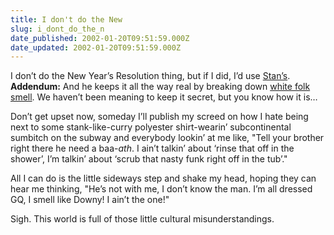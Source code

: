 ```yaml
---
title: I don't do the New
slug: i_dont_do_the_n
date_published: 2002-01-20T09:51:59.000Z
date_updated: 2002-01-20T09:51:59.000Z
---
```


I don’t do the New Year’s Resolution thing, but if I did, I’d use [Stan’s](http://www.turbanhead.com/archives/2002_01_13_arc.html#8752231). **Addendum:** And he keeps it all the way real by breaking down [white folk smell](http://www.turbanhead.com/archives/2002_01_20_arc.html#8902049). We haven’t been meaning to keep it secret, but you know how it is…

Don’t get upset now, someday I’ll publish my screed on how I hate being next to some stank-like-curry polyester shirt-wearin’ subcontinental sumbitch on the subway and everybody lookin’ at me like, "Tell your brother right there he need a baa-*ath*. I ain’t talkin’ about ‘rinse that off in the shower’, I’m talkin’ about ‘scrub that nasty funk right off in the tub’."

All I can do is the little sideways step and shake my head, hoping they can hear me thinking, "He’s not with me, I don’t know the man. I’m all dressed GQ, I smell like Downy! I ain’t the one!"

Sigh. This world is full of those little cultural misunderstandings.

